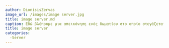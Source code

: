 ```yaml
---
author: DionisisZervas
image_url: /images/image server.jpg
title: image server.md
caption: Εδώ βλέπουμε μια απεικόνηση ενός δωματίου στο οποίο στεγάζεται ενας Server
title: image server
categories:
  -Server
---
```


